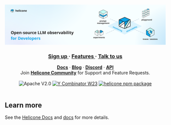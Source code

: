 ![Helicone GitHub Banner](https://github.com/Helicone/helicone/blob/main/bifrost/public/static/github-banner.png?raw=true)

<div align="center">
   <div>
      <h3>
         <a href="https://us.helicone.ai/signup">
            <strong>Sign up</strong>
         </a> · 
         <a href="https://docs.helicone.ai/getting-started/quick-start#explore-features">
            <strong>Features</strong>
         </a> · 
         <a href="https://www.helicone.ai/contact">
            <strong>Talk to us</strong>
         </a>
      </h3>
   </div>
   <div>
      <a href="https://docs.helicone.ai/getting-started/quick-start"><strong>Docs</strong></a> ·
      <a href="https://www.helicone.ai/blog"><strong>Blog</strong></a> · 
      <a href="https://discord.gg/bNd3NwpwZY"><strong>Discord</strong></a> · 
      <a href="https://docs.helicone.ai/rest/user/post-v1userquery"><strong>API</strong></a> 
   </div>
   <span> Join <a href="https://discord.gg/bNd3NwpwZY"><strong> Helicone Community</strong></a> for Support and Feature Requests.</span>
   <br/>
   <br/>
   <div>
      <img src="https://img.shields.io/badge/License-Apache%20V2.0-red.svg?style=flat-square" alt="Apache V2.0">
      <a href="https://www.ycombinator.com/companies/helicone"><img src="https://img.shields.io/badge/Y%20Combinator-W23-orange?style=flat-square" alt="Y Combinator W23"></a>
      <a href="https://www.npmjs.com/package/@helicone/helicone"><img src="https://img.shields.io/npm/v/helicone?style=flat-square&label=npm+helicone" alt="helicone npm package"></a>
   </div>
</div>
</br>

## Learn more

See the [Helicone Docs](https://docs.helicone.ai/getting-started/quick-start) and [docs](https://langfuse.com/docs) for more details.
